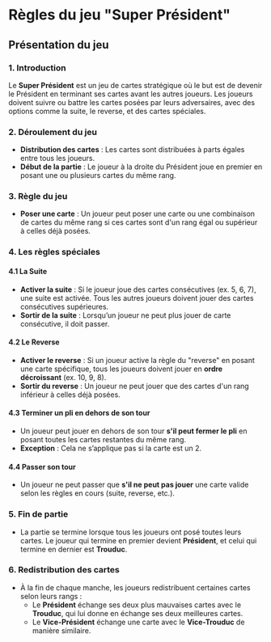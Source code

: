 # Règles du jeu "Super Président"

## Présentation du jeu

### 1. Introduction
Le **Super Président** est un jeu de cartes stratégique où le but est de devenir le Président en terminant ses cartes avant les autres joueurs. Les joueurs doivent suivre ou battre les cartes posées par leurs adversaires, avec des options comme la suite, le reverse, et des cartes spéciales.

### 2. Déroulement du jeu

- **Distribution des cartes** : Les cartes sont distribuées à parts égales entre tous les joueurs.
- **Début de la partie** : Le joueur à la droite du Président joue en premier en posant une ou plusieurs cartes du même rang.

### 3. Règle du jeu
- **Poser une carte** : Un joueur peut poser une carte ou une combinaison de cartes du même rang si ces cartes sont d'un rang égal ou supérieur à celles déjà posées.

### 4. Les règles spéciales

#### 4.1 La Suite
- **Activer la suite** : Si le joueur joue des cartes consécutives (ex. 5, 6, 7), une suite est activée. Tous les autres joueurs doivent jouer des cartes consécutives supérieures.
- **Sortir de la suite** : Lorsqu’un joueur ne peut plus jouer de carte consécutive, il doit passer.

#### 4.2 Le Reverse
- **Activer le reverse** : Si un joueur active la règle du "reverse" en posant une carte spécifique, tous les joueurs doivent jouer en **ordre décroissant** (ex. 10, 9, 8).
- **Sortir du reverse** : Un joueur ne peut jouer que des cartes d'un rang inférieur à celles déjà posées.

#### 4.3 Terminer un pli en dehors de son tour
- Un joueur peut jouer en dehors de son tour **s'il peut fermer le pli** en posant toutes les cartes restantes du même rang.
- **Exception** : Cela ne s’applique pas si la carte est un 2.

#### 4.4 Passer son tour
- Un joueur ne peut passer que **s'il ne peut pas jouer** une carte valide selon les règles en cours (suite, reverse, etc.).

### 5. Fin de partie
- La partie se termine lorsque tous les joueurs ont posé toutes leurs cartes. Le joueur qui termine en premier devient **Président**, et celui qui termine en dernier est **Trouduc**.

### 6. Redistribution des cartes
- À la fin de chaque manche, les joueurs redistribuent certaines cartes selon leurs rangs :
    - Le **Président** échange ses deux plus mauvaises cartes avec le **Trouduc**, qui lui donne en échange ses deux meilleures cartes.
    - Le **Vice-Président** échange une carte avec le **Vice-Trouduc** de manière similaire.